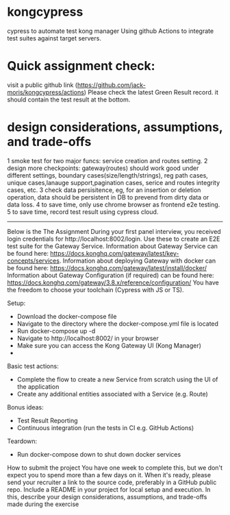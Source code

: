 # kongcypress
cypress to automate test kong manager
Using github Actions to integrate test suites against target servers.

# Quick assignment check:
visit a public github link (https://github.com/jack-moris/kongcypress/actions)
Please check the latest Green Result record.
it should contain the test result at the bottom.

# design considerations, assumptions, and trade-offs 
1 smoke test for two major funcs: service creation and routes setting.
2 design more checkpoints: gateway(routes) should work good under different settings, boundary cases(size/length/strings), reg path cases, unique cases,lanauge support,pagination cases, serice and routes integrity cases, etc.
3 check data persisitence, eg, for an insertion or deletion operation, data should be persistent in DB to prevend from dirty data or data loss.
4 to save time, only use chrome browser as frontend e2e testing.
5 to save time, record test result using cypress cloud.


***************************************************
Below is the The Assignment
During your first panel interview, you received login credentials for http://localhost:8002/login.
Use these to create an E2E test suite for the Gateway Service.
Information about Gateway Service can be found here:
https://docs.konghq.com/gateway/latest/key-concepts/services.
Information about deploying Gateway with docker can be found here:
https://docs.konghq.com/gateway/latest/install/docker/
Information about Gateway Configuration (if required) can be found here:
https://docs.konghq.com/gateway/3.8.x/reference/configuration/
You have the freedom to choose your toolchain (Cypress with JS or TS).

Setup:
- Download the docker-compose file
- Navigate to the directory where the docker-compose.yml file is located
- Run docker-compose up -d
- Navigate to http://localhost:8002/ in your browser
- Make sure you can access the Kong Gateway UI (Kong Manager)
- 
Basic test actions:
- Complete the flow to create a new Service from scratch using the UI of the application
- Create any additional entities associated with a Service (e.g. Route)
  
Bonus ideas:
- Test Result Reporting
- Continuous integration (run the tests in CI e.g. GitHub Actions)
  
Teardown:
- Run docker-compose down to shut down docker services
  
How to submit the project
You have one week to complete this, but we don't expect you to spend more than a few days on
it.
When it's ready, please send your recruiter a link to the source code, preferably in a GitHub
public repo.
Include a README in your project for local setup and execution. In this, describe your design
considerations, assumptions, and trade-offs made during the exercise



